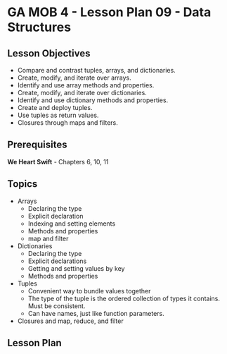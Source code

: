 # GA MOB 4 - Lesson Plan 09 - Data Structures

## Lesson Objectives

* Compare and contrast tuples, arrays, and dictionaries.
* Create, modify, and iterate over arrays.
* Identify and use array methods and properties.
* Create, modify, and iterate over dictionaries.
* Identify and use dictionary methods and properties.
* Create and deploy tuples.
* Use tuples as return values.
* Closures through maps and filters.


## Prerequisites

**We Heart Swift** - Chapters 6, 10, 11

## Topics

* Arrays
    * Declaring the type
    * Explicit declaration
    * Indexing and setting elements
    * Methods and properties
    * map and filter
* Dictionaries
    * Declaring the type
    * Explicit declarations
    * Getting and setting values by key
    * Methods and properties
* Tuples
    * Convenient way to bundle values together
    * The type of the tuple is the ordered collection of types it contains. Must be consistent.
    * Can have names, just like function parameters.
* Closures and map, reduce, and filter


## Lesson Plan

